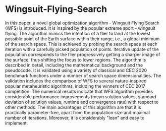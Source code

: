 # Wingsuit-Flying-Search
In this paper, a novel global optimization algorithm - Wingsuit Flying Search (WFS) is introduced. It is inspired by the popular extreme sport - wingsuit flying. The algorithm mimics the intention of a flier to land at the lowest possible point of the Earth surface within their range, i.e., a global minimum of the search space. This is achieved by probing the search space at each iteration with a carefully picked population of points. Iterative update of the population corresponds to the flier progressively getting a sharper image of the surface, thus shifting the focus to lower regions. The algorithm is described in detail, including the mathematical background and the pseudocode. It is validated using a variety of classical and CEC 2020 benchmark functions under a number of search space dimensionalities. The validation includes the comparison of WFS to several nature-inspired popular metaheuristic algorithms, including the winners of CEC 2017  competition. The numerical results indicate that WFS algorithm provides considerable performance improvements (mean solution values, standard deviation of solution values, runtime and convergence rate) with respect to other methods. The main advantages of this algorithm are that it is practically parameter-free, apart from the population size and maximal number of iterations. Moreover, it is considerably "lean" and easy to implement.
